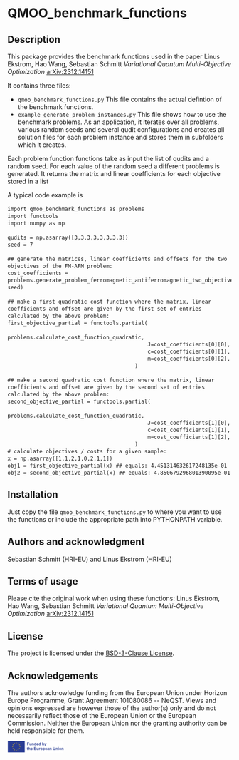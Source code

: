 # QMOO_benchmark_functions

## Description
This package provides the benchmark functions used in the paper
Linus Ekstrom, Hao Wang, Sebastian Schmitt *Variational Quantum Multi-Objective Optimization* [arXiv:2312.14151](https://arxiv.org/abs/2312.14151)

It contains three files:
- `qmoo_benchmark_functions.py` This file contains the actual defintion of the benchmark functions.
- `example_generate_problem_instances.py` This file shows how to use the benchmark problems. 
As an application, it iterates over all problems, various random seeds and several qudit configurations and creates all solution files for each problem instance and stores them in subfolders which it creates.

Each problem function functions take as input the list of qudits and a random seed. 
For each value of the random seed a different problems is generated. 
It returns the matrix and linear coefficients for each objective stored in a list   

A typical code example is

    import qmoo_benchmark_functions as problems
    import functools
    import numpy as np

    qudits = np.asarray([3,3,3,3,3,3,3,3])
    seed = 7

    ## generate the matrices, linear coefficients and offsets for the two objectives of the FM-AFM problem: 
    cost_coefficients = problems.generate_problem_ferromagnetic_antiferromagnetic_two_objectives(qudits, seed)    

    ## make a first quadratic cost function where the matrix, linear coefficients and offset are given by the first set of entries calculated by the above problem:
    first_objective_partial = functools.partial(
                                                problems.calculate_cost_function_quadratic,
                                                J=cost_coefficients[0][0],
                                                c=cost_coefficients[0][1],
                                                m=cost_coefficients[0][2],
                                            )

    ## make a second quadratic cost function where the matrix, linear coefficients and offset are given by the second set of entries calculated by the above problem:
    second_objective_partial = functools.partial(
                                                problems.calculate_cost_function_quadratic,
                                                J=cost_coefficients[1][0],
                                                c=cost_coefficients[1][1],
                                                m=cost_coefficients[1][2],
                                            )
    # calculate objectives / costs for a given sample: 
    x = np.asarray([1,1,2,1,0,2,1,1])
    obj1 = first_objective_partial(x) ## equals: 4.451314632617248135e-01 
    obj2 = second_objective_partial(x) ## equals: 4.850679296801390095e-01


## Installation
Just copy the file `qmoo_benchmark_functions.py` to where you want to use the functions or include the appropriate path into PYTHONPATH variable.

## Authors and acknowledgment
Sebastian Schmitt (HRI-EU) and Linus Ekstrom (HRI-EU) 

## Terms of usage
Please cite the original work when using these functions: 
    Linus Ekstrom, Hao Wang, Sebastian Schmitt *Variational Quantum Multi-Objective Optimization* [arXiv:2312.14151](https://arxiv.org/abs/2312.14151)

## License
The project is licensed under the [BSD-3-Clause License](LICENSE.md).

 ## Acknowledgements 
 The authors acknowledge funding from the European Union under Horizon Europe Programme, Grant Agreement 101080086 -- NeQST. Views and opinions expressed are however those of the author(s) only and do not necessarily reflect those of the European Union or the European Commission. Neither the European Union nor the granting authority can be held responsible for them.

<picture>
<source media="(prefers-color-scheme: dark)" srcset="https://raw.githubusercontent.com/cda-tum/mqt-qudits/main/docs/_static/eu_funded_dark.svg" width="25%">
<img src="https://raw.githubusercontent.com/cda-tum/mqt-qudits/main/docs/_static/eu_funded_light.svg" width="25%" alt="Funded by the European Union">
</picture>
